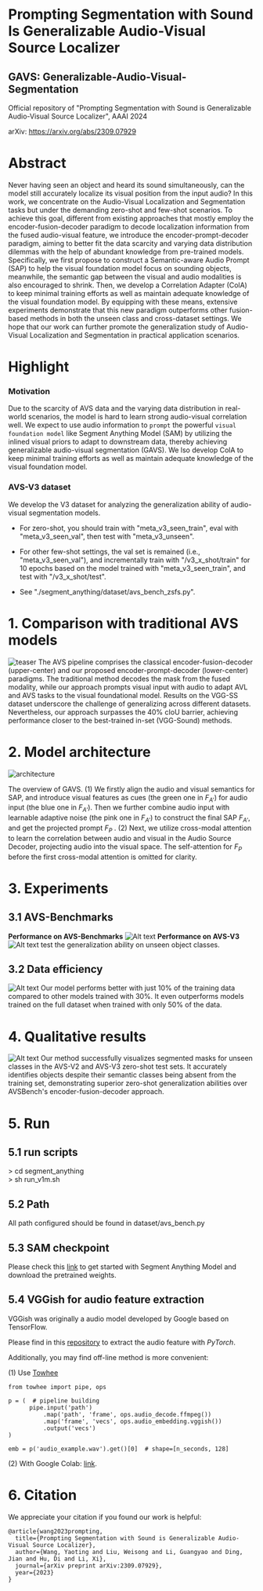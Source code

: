 # Prompting Segmentation with Sound Is Generalizable Audio-Visual Source Localizer
## GAVS: Generalizable-Audio-Visual-Segmentation
Official repository of "Prompting Segmentation with Sound is Generalizable Audio-Visual Source Localizer", AAAI 2024

arXiv: https://arxiv.org/abs/2309.07929

# Abstract
Never having seen an object and heard its sound simultaneously, can the model still accurately localize its visual position from the input audio? In this work, we concentrate on the Audio-Visual Localization and Segmentation tasks but under the demanding zero-shot and few-shot scenarios. To achieve this goal, different from existing approaches that mostly employ the encoder-fusion-decoder paradigm to decode localization information from the fused audio-visual feature, we introduce the encoder-prompt-decoder paradigm, aiming to better fit the data scarcity and varying data distribution dilemmas with the help of abundant knowledge from pre-trained models. Specifically, we first propose to construct a Semantic-aware Audio Prompt (SAP) to help the visual foundation model focus on sounding objects, meanwhile, the semantic gap between the visual and audio modalities is also encouraged to shrink. Then, we develop a Correlation Adapter (ColA) to keep minimal training efforts as well as maintain adequate knowledge of the visual foundation model. By equipping with these means, extensive experiments demonstrate that this new paradigm outperforms other fusion-based methods in both the unseen class and cross-dataset settings. We hope that our work can further promote the generalization study of Audio-Visual Localization and Segmentation in practical application scenarios.

# Highlight

### Motivation
Due to the scarcity of AVS data and the varying data distribution in real-world scenarios, the model is hard to learn strong audio-visual correlation well. We expect to use audio information to `prompt` the powerful `visual foundation model` like Segment Anything Model (SAM) by utilizing the inlined visual priors to adapt to downstream data, thereby achieving generalizable audio-visual segmentation (GAVS). We lso develop ColA to keep minimal training efforts as well as maintain adequate knowledge of the visual foundation model.  

### AVS-V3 dataset
We develop the V3 dataset for analyzing the generalization ability of audio-visual segmentation models.   
- For zero-shot, you should train with "meta_v3_seen_train", eval with "meta_v3_seen_val", then test with "meta_v3_unseen".

- For other few-shot settings, the val set is remained (i.e., "meta_v3_seen_val"), and incrementally train with "/v3_x_shot/train" for 10 epochs based on the model trained with "meta_v3_seen_train", and test with "/v3_x_shot/test".

- See "./segment_anything/dataset/avs_bench_zsfs.py".

# 1. Comparison with traditional AVS models

![teaser](assets/README/image.png)
The AVS pipeline comprises the classical encoder-fusion-decoder (upper-center) and our proposed encoder-prompt-decoder (lower-center) paradigms. The traditional method decodes the mask from the fused modality, while our approach prompts visual input with audio to adapt AVL and AVS tasks to the visual foundational model. Results on the VGG-SS dataset underscore the challenge of generalizing across different datasets. Nevertheless, our approach surpasses the 40% cIoU barrier, achieving performance closer to the best-trained in-set (VGG-Sound) methods.

# 2. Model architecture

![architecture](assets/README/image-1.png)

The overview of GAVS. (1) We firstly align the audio and visual semantics for SAP, and introduce visual features as cues (the green one in $F_{A'}$) for audio input (the blue one in $F_{A'}$). Then we further combine audio input with learnable adaptive noise (the pink one in $F_{A'}$) to construct the final SAP $F_{A'}$, and get the projected prompt $F_{P}$ . (2) Next, we utilize cross-modal attention to learn the correlation between audio and visual in the Audio Source Decoder, projecting audio into the visual space. The self-attention for $F_{P}$ before the first cross-modal attention is omitted for clarity.

# 3. Experiments
## 3.1 AVS-Benchmarks
**Performance on AVS-Benchmarks**
![Alt text](assets/README/image-3.png)
**Performance on AVS-V3**
![Alt text](assets/README/image-4.png)
test the generalization ability on unseen object classes.
## 3.2 Data efficiency
![Alt text](assets/README/image-5.png)
 Our model performs better with just 10% of the training data compared to other models trained with 30%. It even outperforms models trained on the full dataset when trained with only 50% of the data.
# 4. Qualitative results
![Alt text](assets/README/image-6.png)
 Our method successfully visualizes segmented masks for unseen classes in the AVS-V2 and AVS-V3 zero-shot test sets. It accurately identifies objects despite their semantic classes being absent from the training set, demonstrating superior zero-shot generalization abilities over AVSBench's encoder-fusion-decoder approach.
# 5. Run
## 5.1 run scripts
\> cd segment_anything  
\> sh run_v1m.sh

## 5.2 Path
All path configured should be found in dataset/avs_bench.py  

## 5.3 SAM checkpoint  
Please check this [link](https://github.com/facebookresearch/segment-anything) to get started with Segment Anything Model and download the pretrained weights.

## 5.4 VGGish for audio feature extraction  
VGGish was originally a audio model developed by Google based on TensorFlow.

Please find in this [repository](https://github.com/harritaylor/torchvggish) to extract the audio feature with *PyTorch*.

Additionally, you may find off-line method is more convenient:

(1) Use [Towhee](https://link.zhihu.com/?target=https%3A//github.com/towhee-io)
```
from towhee import pipe, ops

p = (  # pipeline building
      pipe.input('path')
          .map('path', 'frame', ops.audio_decode.ffmpeg())
          .map('frame', 'vecs', ops.audio_embedding.vggish())
          .output('vecs')
)

emb = p('audio_example.wav').get()[0]  # shape=[n_seconds, 128]
```

(2) With Google Colab: [link](https://colab.research.google.com/drive/1r_8OnmwXKwmH0n4RxBfuICVBgpbJt_Fs?usp=sharing#scrollTo=MJWFPPSoAQzF).

# 6. Citation
We appreciate your citation if you found our work is helpful:
```
@article{wang2023prompting,
  title={Prompting Segmentation with Sound is Generalizable Audio-Visual Source Localizer},
  author={Wang, Yaoting and Liu, Weisong and Li, Guangyao and Ding, Jian and Hu, Di and Li, Xi},
  journal={arXiv preprint arXiv:2309.07929},
  year={2023}
}
```
